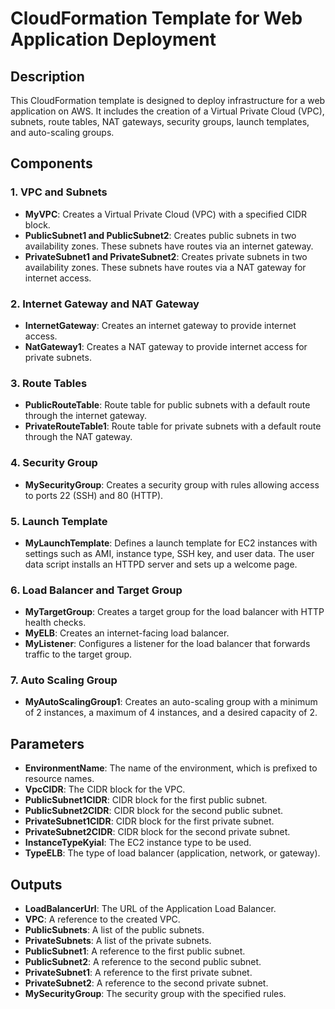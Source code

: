 # CloudFormation Template for Web Application Deployment

## Description

This CloudFormation template is designed to deploy infrastructure for a web application on AWS. It includes the creation of a Virtual Private Cloud (VPC), subnets, route tables, NAT gateways, security groups, launch templates, and auto-scaling groups.

## Components

### 1. VPC and Subnets

- **MyVPC**: Creates a Virtual Private Cloud (VPC) with a specified CIDR block.
- **PublicSubnet1 and PublicSubnet2**: Creates public subnets in two availability zones. These subnets have routes via an internet gateway.
- **PrivateSubnet1 and PrivateSubnet2**: Creates private subnets in two availability zones. These subnets have routes via a NAT gateway for internet access.

### 2. Internet Gateway and NAT Gateway

- **InternetGateway**: Creates an internet gateway to provide internet access.
- **NatGateway1**: Creates a NAT gateway to provide internet access for private subnets.

### 3. Route Tables

- **PublicRouteTable**: Route table for public subnets with a default route through the internet gateway.
- **PrivateRouteTable1**: Route table for private subnets with a default route through the NAT gateway.

### 4. Security Group

- **MySecurityGroup**: Creates a security group with rules allowing access to ports 22 (SSH) and 80 (HTTP).

### 5. Launch Template

- **MyLaunchTemplate**: Defines a launch template for EC2 instances with settings such as AMI, instance type, SSH key, and user data. The user data script installs an HTTPD server and sets up a welcome page.

### 6. Load Balancer and Target Group

- **MyTargetGroup**: Creates a target group for the load balancer with HTTP health checks.
- **MyELB**: Creates an internet-facing load balancer.
- **MyListener**: Configures a listener for the load balancer that forwards traffic to the target group.

### 7. Auto Scaling Group

- **MyAutoScalingGroup1**: Creates an auto-scaling group with a minimum of 2 instances, a maximum of 4 instances, and a desired capacity of 2.

## Parameters

- **EnvironmentName**: The name of the environment, which is prefixed to resource names.
- **VpcCIDR**: The CIDR block for the VPC.
- **PublicSubnet1CIDR**: CIDR block for the first public subnet.
- **PublicSubnet2CIDR**: CIDR block for the second public subnet.
- **PrivateSubnet1CIDR**: CIDR block for the first private subnet.
- **PrivateSubnet2CIDR**: CIDR block for the second private subnet.
- **InstanceTypeKyial**: The EC2 instance type to be used.
- **TypeELB**: The type of load balancer (application, network, or gateway).

## Outputs

- **LoadBalancerUrl**: The URL of the Application Load Balancer.
- **VPC**: A reference to the created VPC.
- **PublicSubnets**: A list of the public subnets.
- **PrivateSubnets**: A list of the private subnets.
- **PublicSubnet1**: A reference to the first public subnet.
- **PublicSubnet2**: A reference to the second public subnet.
- **PrivateSubnet1**: A reference to the first private subnet.
- **PrivateSubnet2**: A reference to the second private subnet.
- **MySecurityGroup**: The security group with the specified rules.


